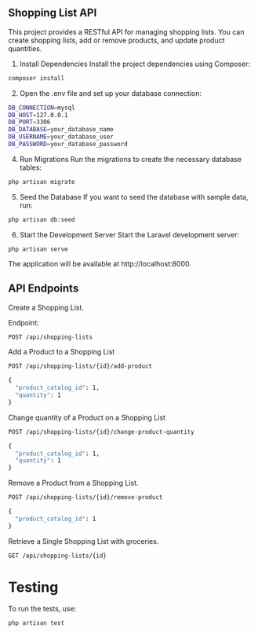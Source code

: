 ## Shopping List API
This project provides a RESTful API for managing shopping lists. You can create shopping lists, add or remove products, and update product quantities.


1. Install Dependencies
Install the project dependencies using Composer:

```bash
composer install
```

2. Open the .env file and set up your database connection:

```bash
DB_CONNECTION=mysql
DB_HOST=127.0.0.1
DB_PORT=3306
DB_DATABASE=your_database_name
DB_USERNAME=your_database_user
DB_PASSWORD=your_database_password
```

4. Run Migrations
Run the migrations to create the necessary database tables:

```bash
php artisan migrate
```

5. Seed the Database 
If you want to seed the database with sample data, run:

```bash
php artisan db:seed
```

6. Start the Development Server
Start the Laravel development server:
```
php artisan serve
```
The application will be available at http://localhost:8000.

## API Endpoints
Create a Shopping List.

Endpoint: 

```bash
POST /api/shopping-lists
```

Add a Product to a Shopping List
```bash
POST /api/shopping-lists/{id}/add-product

{
  "product_catalog_id": 1,
  "quantity": 1
}
```

Change quantity of a Product on a Shopping List
```bash
POST /api/shopping-lists/{id}/change-product-quantity

{
  "product_catalog_id": 1,
  "quantity": 1
}
```

Remove a Product from a Shopping List.
```bash
POST /api/shopping-lists/{id}/remove-product

{
  "product_catalog_id": 1
}
```

Retrieve a Single Shopping List with groceries.

```bash
GET /api/shopping-lists/{id}
```

# Testing
To run the tests, use:
```bash
php artisan test
```